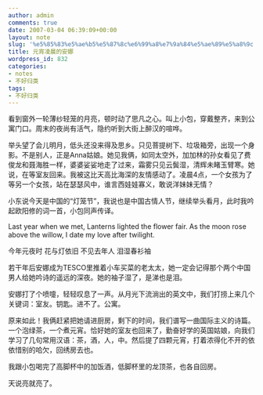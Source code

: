```yaml
---
author: admin
comments: true
date: 2007-03-04 06:39:09+00:00
layout: note
slug: '%e5%85%83%e5%ae%b5%e5%87%8c%e6%99%a8%e7%9a%84%e5%ae%89%e5%a8%9c'
title: 元宵凌晨的安娜
wordpress_id: 832
categories:
- notes
- 不好归类
tags:
- 不好归类
---
```


看到窗外一轮薄纱轻笼的月亮，顿时动了思凡之心。叫上小包，穿戴整齐，来到公寓门口。周末的夜尚有活气，隐约听到大街上醉汉的喧哗。

举头望了会儿明月，低头还没来得及思乡。只见菩提树下、垃圾箱旁，出现一个身影。不是别人，正是Anna姑娘。她见我俩，如同太空外，加加林的孙女看见了费俊龙和聂海胜一样，婆婆娑娑地走了过来，霜雾只见云鬓湿，清辉未睹玉臂寒。她说，在等室友回来。我被这比天高比海深的友情感动了。凌晨4点，一个女孩为了等另一个女孩，站在瑟瑟风中，谁言西娃娃寡义，敢说洋妹妹无情？

小东说今天是中国的“灯笼节”，我说也是中国古情人节，继续举头看月，此时我吟起欧阳修的词一首，小包同声传译。

Last year when we met,
Lanterns lighted the flower fair.
As the moon rose above the willow,
I date my love after twilight.

今年元夜时
花与灯依旧
不见去年人
泪湿春衫袖

若干年后安娜成为TESCO里推着小车买菜的老太太，她一定会记得那个两个中国男人给她吟诗的遥远的深夜。她的袖子湿了，是涕也是泪。

安娜打了个喷嚏，轻轻叹息了一声。从月光下流淌出的英文中，我们打捞上来几个关键词：室友。钥匙。进不了。公寓。

原来如此！我俩赶紧把她请进厨房，剩下的时间，我们谱写一曲国际主义的诗篇。一个泡绿茶，一个煮元宵。恰好她的室友也回来了，勤奋好学的英国姑娘，向我们学习了几句常用汉语：茶，酒，人，中。然后提了四颗元宵，打着浓得化不开的依依惜别的哈欠，回绣房去也。

我跟小包喝完了高脚杯中的加饭酒，低脚杯里的龙顶茶，也各自回房。

天说亮就亮了。
